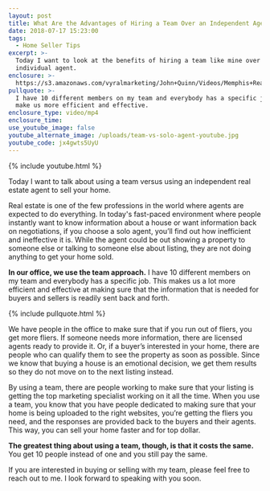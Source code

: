 ```yaml
---
layout: post
title: What Are the Advantages of Hiring a Team Over an Independent Agent?
date: 2018-07-17 15:23:00
tags:
  - Home Seller Tips
excerpt: >-
  Today I want to look at the benefits of hiring a team like mine over an
  individual agent.
enclosure: >-
  https://s3.amazonaws.com/vyralmarketing/John+Quinn/Videos/Memphis+Real+Estate-+What+Are+the+Advantages+of+Hiring+a+Team+Over+an+Independent+Agent%253F.mp4
pullquote: >-
  I have 10 different members on my team and everybody has a specific job to
  make us more efficient and effective.
enclosure_type: video/mp4
enclosure_time:
use_youtube_image: false
youtube_alternate_image: /uploads/team-vs-solo-agent-youtube.jpg
youtube_code: jx4gwts5UyU
---
```


{% include youtube.html %}

Today I want to talk about using a team versus using an independent real estate agent to sell your home.

Real estate is one of the few professions in the world where agents are expected to do everything. In today's fast-paced environment where people instantly want to know information about a house or want information back on negotiations, if you choose a solo agent, you’ll find out how inefficient and ineffective it is. While the agent could be out showing a property to someone else or talking to someone else about listing, they are not doing anything to get your home sold.

**In our office, we use the team approach.** I have 10 different members on my team and everybody has a specific job. This makes us a lot more efficient and effective at making sure that the information that is needed for buyers and sellers is readily sent back and forth.

{% include pullquote.html %}

We have people in the office to make sure that if you run out of fliers, you get more fliers. If someone needs more information, there are licensed agents ready to provide it. Or, if a buyer’s interested in your home, there are people who can qualify them to see the property as soon as possible. Since we know that buying a house is an emotional decision, we get them results so they do not move on to the next listing instead.

By using a team, there are people working to make sure that your listing is getting the top marketing specialist working on it all the time. When you use a team, you know that you have people dedicated to making sure that your home is being uploaded to the right websites, you’re getting the fliers you need, and the responses are provided back to the buyers and their agents. This way, you can sell your home faster and for top dollar.

**The greatest thing about using a team, though, is that it costs the same.** You get 10 people instead of one and you still pay the same.

If you are interested in buying or selling with my team, please feel free to reach out to me. I look forward to speaking with you soon.